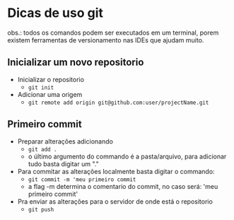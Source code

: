 # Dicas de uso git

obs.: todos os comandos podem ser executados em um terminal, porem existem ferramentas de versionamento nas IDEs que ajudam muito.

## Inicializar um novo repositorio

- Inicializar o repositorio
  - ```git init```
- Adicionar uma origem
  - ```git remote add origin git@github.com:user/projectName.git```

## Primeiro commit
- Preparar alterações adicionando
  - ```git add .```
  - o último argumento do commando é a pasta/arquivo, para adicionar tudo basta digitar um "."
- Para commitar as alterações localmente basta digitar o commando:
  - ```git commit -m 'meu primeiro commit```
  - a flag -m determina o comentario do commit, no caso será: 'meu primeiro commit'
- Pra enviar as alterações para o servidor de onde está o repositorio
  - ```git push```  
